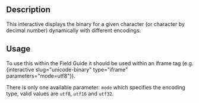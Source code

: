 
## Description

This interactive displays the binary for a given character (or character by
decimal number) dynamically with different encodings.

## Usage

To use this within the Field Guide it should be used within an iframe tag (e.g. {interactive slug="unicode-binary" type="iframe" parameters="mode=utf8"}).

There is only one available parameter: `mode` which specifies the encoding type, valid values are `utf8`, `utf16` and `utf32`.
